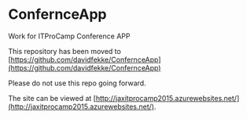 # ConfernceApp
Work for ITProCamp Conference APP

This repository has been moved to [https://github.com/davidfekke/ConfernceApp](https://github.com/davidfekke/ConfernceApp)

Please do not use this repo going forward.

The site can be viewed at [http://jaxitprocamp2015.azurewebsites.net/](http://jaxitprocamp2015.azurewebsites.net/).


